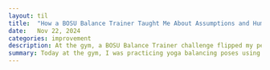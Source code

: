 ```yaml
---
layout: til
title:  "How a BOSU Balance Trainer Taught Me About Assumptions and Human Connection"
date:   Nov 22, 2024
categories: improvement
description: At the gym, a BOSU Balance Trainer challenge flipped my perspective on growth and assumptions. A stranger’s advice showed me the value of trying new things and making unexpected connections.
summary: Today at the gym, I was practicing yoga balancing poses using a <a href="https://www.amazon.com/BOSU-Exercise-Strength-Flexibility-Rubberized/dp/B077VBYGRQ/ref=sr_1_5" target="_blank">BOSU balance trainer</a> with the flat side up as I've been doing for months. A man came up to me and said, "You’re good, but have you tried it the other way? Only people with exceptional balance can do that."... 
---
```

